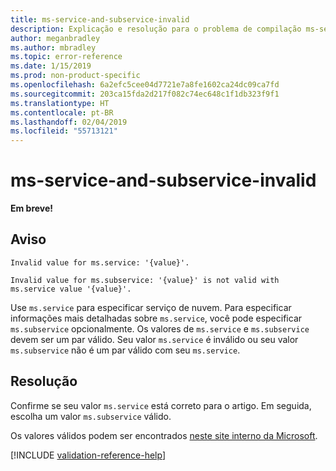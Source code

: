 ```yaml
---
title: ms-service-and-subservice-invalid
description: Explicação e resolução para o problema de compilação ms-service-and-subservice-invalid de Docs
author: meganbradley
ms.author: mbradley
ms.topic: error-reference
ms.date: 1/15/2019
ms.prod: non-product-specific
ms.openlocfilehash: 6a2efc5cee04d7721e7a8fe1602ca24dc09ca7fd
ms.sourcegitcommit: 203ca15fda2d217f082c74ec648c1f1db323f9f1
ms.translationtype: HT
ms.contentlocale: pt-BR
ms.lasthandoff: 02/04/2019
ms.locfileid: "55713121"
---
```

# <a name="ms-service-and-subservice-invalid"></a>ms-service-and-subservice-invalid

**Em breve!**

## <a name="warning"></a>Aviso

`Invalid value for ms.service: '{value}'.`

`Invalid value for ms.subservice: '{value}' is not valid with ms.service value '{value}'.`

Use `ms.service` para especificar serviço de nuvem. Para especificar informações mais detalhadas sobre `ms.service`, você pode especificar `ms.subservice` opcionalmente. Os valores de `ms.service` e `ms.subservice` devem ser um par válido. Seu valor `ms.service` é inválido ou seu valor `ms.subservice` não é um par válido com seu `ms.service`.

## <a name="resolution"></a>Resolução

Confirme se seu valor `ms.service` está correto para o artigo. Em seguida, escolha um valor `ms.subservice` válido.

Os valores válidos podem ser encontrados [neste site interno da Microsoft](https://docsmetadatatool.azurewebsites.net/whitelists).

<!--make sure to add this file to your includes folder and verify the path-->
[!INCLUDE [validation-reference-help](includes/validation-reference-help.md)]
